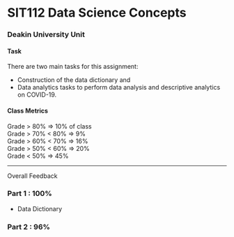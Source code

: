 # SIT112 Data Science Concepts
### Deakin University Unit

#### Task
There are two main tasks for this assignment:
- Construction of the data dictionary and
- Data analytics tasks to perform data analysis and descriptive analytics on COVID-19.

#### Class Metrics

Grade > 80% => 10% of class<br>
Grade > 70% < 80% => 9%<br>
Grade > 60% < 70% => 16%<br>
Grade > 50% < 60% => 20%<br>
Grade < 50% => 45%

<hr class="solid">
Overall Feedback

### Part 1 : 100%
- Data Dictionary 
### Part 2 : 96%

